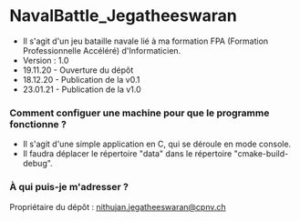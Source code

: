 # NavalBattle_Jegatheeswaran
* Il s'agit d'un jeu bataille navale lié à ma formation FPA (Formation Professionnelle Accéléré) d'Informaticien.
* Version : 1.0
* 19.11.20 - Ouverture du dépôt
* 18.12.20 - Publication de la v0.1
* 23.01.21 - Publication de la v1.0

### Comment configuer une machine pour que le programme fonctionne ? ###

* Il s'agit d'une simple application en C, qui se déroule en mode console.
* Il faudra déplacer le répertoire "data" dans le répertoire "cmake-build-debug".

### À qui puis-je m'adresser ? ###

Propriétaire du dépôt : nithujan.jegatheeswaran@cpnv.ch
